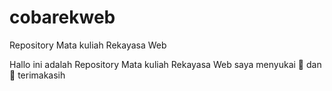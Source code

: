# cobarekweb
Repository Mata kuliah Rekayasa Web

Hallo ini adalah Repository Mata kuliah Rekayasa Web
saya menyukai 🌼 dan 🐡
terimakasih 
